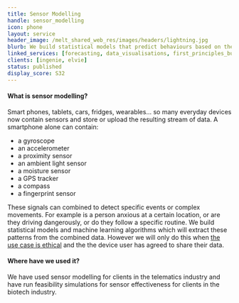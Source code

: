 ```yaml
---
title: Sensor Modelling
handle: sensor_modelling
icon: phone
layout: service
header_image: /melt_shared_web_res/images/headers/lightning.jpg
blurb: We build statistical models that predict behaviours based on the output of mobile sensor devices or similar systems. We can work with many types of sensor data including the output from the accelerometer, gyroscope and GPS systems.
linked_services: [forecasting, data_visualisations, first_principles_build]
clients: [ingenie, elvie]
status: published
display_score: S32
---
```


#### What is sensor modelling?

Smart phones, tablets, cars, fridges, wearables... so many everyday devices now contain sensors and store or upload the resulting stream of data. A smartphone alone can contain:

- a gyroscope
- an accelerometer
- a proximity sensor
- an ambient light sensor
- a moisture sensor
- a GPS tracker
- a compass
- a fingerprint sensor

These signals can combined to detect specific events or complex movements. For example is a person anxious at a certain location, or are they driving dangerously, or do they follow a specific routine. We build statistical models and machine learning algorithms which will extract these patterns from the combined data. However we will only do this when [the use case is ethical]() and the the device user has agreed to share their data.


#### Where have we used it?

We have used sensor modelling for clients in the telematics industry and have run feasibility simulations for sensor effectiveness for clients in the biotech industry.
